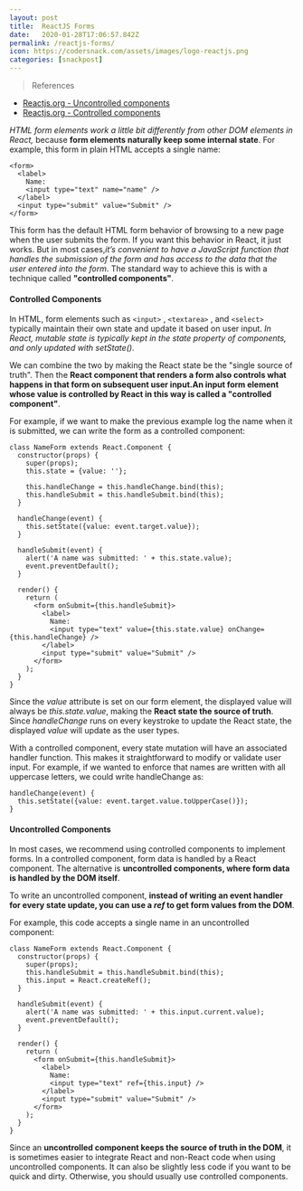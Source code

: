 ```yaml
---
layout: post
title:  ReactJS Forms
date:   2020-01-28T17:06:57.842Z
permalink: /reactjs-forms/
icon: https://codersnack.com/assets/images/logo-reactjs.png
categories: [snackpost]
---
```


> References

- [Reactjs.org - Uncontrolled components](https://reactjs.org/docs/uncontrolled-components.html)
- [Reactjs.org - Controlled components](https://reactjs.org/docs/forms.html)


*HTML form elements work a little bit differently from other DOM elements in React,* because **form elements naturally keep some internal state**. For example, this form in plain HTML accepts a single name:
```
<form>
  <label>
    Name:
    <input type="text" name="name" />
  </label>
  <input type="submit" value="Submit" />
</form>
```
This form has the default HTML form behavior of browsing to a new page when the user submits the form. If you want this behavior in React, it just works. But in most cases,*it’s convenient to have a JavaScript function that handles the submission of the form and has access to the data that the user entered into the form*. The standard way to achieve this is with a technique called **"controlled components"**.

#### Controlled Components
In HTML, form elements such as `<input>` , `<textarea>` , and `<select>`  typically maintain their own state and update it based on user input. *In React, mutable state is typically kept in the state property of components, and only updated with setState()*.

We can combine the two by making the React state be the "single source of truth". Then the **React component that renders a form also controls what happens in that form on subsequent user input.An input form element whose value is controlled by React in this way is called a "controlled component"**.

For example, if we want to make the previous example log the name when it is submitted, we can write the form as a controlled component:

```
class NameForm extends React.Component {
  constructor(props) {
    super(props);
    this.state = {value: ''};

    this.handleChange = this.handleChange.bind(this);
    this.handleSubmit = this.handleSubmit.bind(this);
  }

  handleChange(event) {
    this.setState({value: event.target.value});
  }

  handleSubmit(event) {
    alert('A name was submitted: ' + this.state.value);
    event.preventDefault();
  }

  render() {
    return (
      <form onSubmit={this.handleSubmit}>
        <label>
          Name:
          <input type="text" value={this.state.value} onChange={this.handleChange} />
        </label>
        <input type="submit" value="Submit" />
      </form>
    );
  }
}
```

Since the *value* attribute is set on our form element, the displayed value will always be *this.state.value*, making the **React state the source of truth**. Since *handleChange* runs on every keystroke to update the React state, the displayed *value* will update as the user types.

With a controlled component, every state mutation will have an associated handler function. This makes it straightforward to modify or validate user input. For example, if we wanted to enforce that names are written with all uppercase letters, we could write handleChange as:
```
handleChange(event) {
  this.setState({value: event.target.value.toUpperCase()});
}
```

#### Uncontrolled Components
In most cases, we recommend using controlled components to implement forms. In a controlled component, form data is handled by a React component. The alternative is **uncontrolled components, where form data is handled by the DOM itself**.

To write an uncontrolled component, **instead of writing an event handler for every state update, you can use a *ref* to get form values from the DOM**.

For example, this code accepts a single name in an uncontrolled component:

```
class NameForm extends React.Component {
  constructor(props) {
    super(props);
    this.handleSubmit = this.handleSubmit.bind(this);
    this.input = React.createRef();
  }

  handleSubmit(event) {
    alert('A name was submitted: ' + this.input.current.value);
    event.preventDefault();
  }

  render() {
    return (
      <form onSubmit={this.handleSubmit}>
        <label>
          Name:
          <input type="text" ref={this.input} />
        </label>
        <input type="submit" value="Submit" />
      </form>
    );
  }
}
```
Since an **uncontrolled component keeps the source of truth in the DOM**, it is sometimes easier to integrate React and non-React code when using uncontrolled components. It can also be slightly less code if you want to be quick and dirty. Otherwise, you should usually use controlled components.